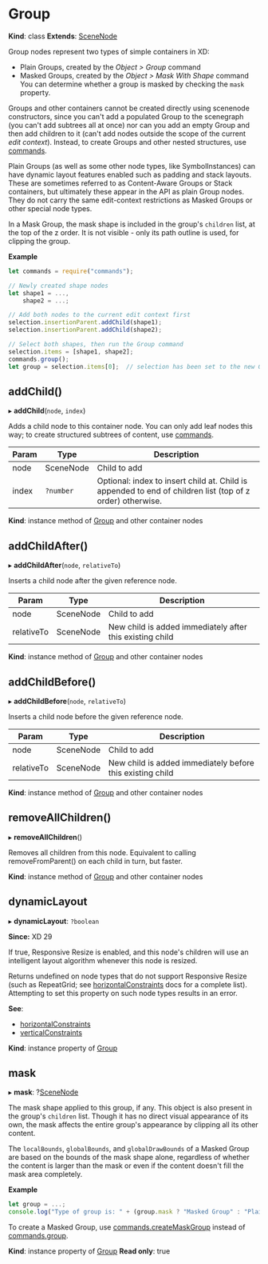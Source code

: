 # Group

**Kind**: class
**Extends**: [SceneNode](/develop/reference/SceneNode)

Group nodes represent two types of simple containers in XD:

- Plain Groups, created by the _Object > Group_ command
- Masked Groups, created by the _Object > Mask With Shape_ command
  You can determine whether a group is masked by checking the `mask` property.

Groups and other containers cannot be created directly using scenenode constructors, since you can't add a populated Group to the
scenegraph (you can't add subtrees all at once) nor can you add an empty Group and then add children to it (can't add nodes outside
the scope of the current _edit context_). Instead, to create Groups and other nested structures, use [commands](/develop/reference/commands/).

Plain Groups (as well as some other node types, like SymbolInstances) can have dynamic layout features enabled such as padding and
stack layouts. These are sometimes referred to as Content-Aware Groups or Stack containers, but ultimately these appear in the API as
plain Group nodes. They do not carry the same edit-context restrictions as Masked Groups or other special node types.

In a Mask Group, the mask shape is included in the group's `children` list, at the top of the z order. It is not visible - only its
path outline is used, for clipping the group.

**Example**

```js
let commands = require("commands");

// Newly created shape nodes
let shape1 = ...,
    shape2 = ...;

// Add both nodes to the current edit context first
selection.insertionParent.addChild(shape1);
selection.insertionParent.addChild(shape2);

// Select both shapes, then run the Group command
selection.items = [shape1, shape2];
commands.group();
let group = selection.items[0];  // selection has been set to the new Group node afterward
```

## addChild()

▸ **addChild**(`node`, `index`)

Adds a child node to this container node. You can only add leaf nodes this way; to create structured subtrees of content,
use [commands](/develop/reference/commands/).

| Param | Type         | Description                                                                                               |
| ----- | ------------ | --------------------------------------------------------------------------------------------------------- |
| node  | SceneNode | Child to add                                                                                              |
| index | `?number`    | Optional: index to insert child at. Child is appended to end of children list (top of z order) otherwise. |

**Kind**: instance method of [Group](#group) and other container nodes

## addChildAfter()

▸ **addChildAfter**(`node`, `relativeTo`)

Inserts a child node after the given reference node.

| Param      | Type         | Description                                              |
| ---------- | ------------ | -------------------------------------------------------- |
| node       | SceneNode | Child to add                                             |
| relativeTo | SceneNode | New child is added immediately after this existing child |

**Kind**: instance method of [Group](#group) and other container nodes

## addChildBefore()

▸ **addChildBefore**(`node`, `relativeTo`)

Inserts a child node before the given reference node.

| Param      | Type         | Description                                               |
| ---------- | ------------ | --------------------------------------------------------- |
| node       | SceneNode | Child to add                                              |
| relativeTo | SceneNode | New child is added immediately before this existing child |

**Kind**: instance method of [Group](#group) and other container nodes

## removeAllChildren()

▸ **removeAllChildren**()

Removes all children from this node. Equivalent to calling removeFromParent() on each child in turn, but faster.

**Kind**: instance method of [Group](#group) and other container nodes

## dynamicLayout

▸ **dynamicLayout**: `?boolean`

**Since:** XD 29

If true, Responsive Resize is enabled, and this node's children will use an intelligent layout algorithm whenever this node is resized.

Returns undefined on node types that do not support Responsive Resize (such as RepeatGrid; see [horizontalConstraints](/develop/reference/SceneNode/#horizontalconstraints) docs for a
complete list). Attempting to set this property on such node types results in an error.

**See**:
- [horizontalConstraints](/develop/reference/SceneNode/#horizontalconstraints)
- [verticalConstraints](/develop/reference/SceneNode/#verticalconstraints)

**Kind**: instance property of [Group](#group)

## mask

▸ **mask**: ?[SceneNode](/develop/reference/SceneNode)

The mask shape applied to this group, if any. This object is also present in the group's `children` list. Though it has no direct visual appearance of its own, the mask affects the entire group's appearance by clipping all its other content.

The `localBounds`, `globalBounds`, and `globalDrawBounds` of a Masked Group are based on the bounds of the mask shape alone, regardless of whether the content is larger than the mask or even if the content doesn't fill the mask area completely.

**Example**

```js
let group = ...;
console.log("Type of group is: " + (group.mask ? "Masked Group" : "Plain Group"));
```

To create a Masked Group, use [commands.createMaskGroup](/develop/reference/commands/#createmaskgroup) instead of [commands.group](/develop/reference/commands/#group).

**Kind**: instance property of [Group](#group)
**Read only**: true
